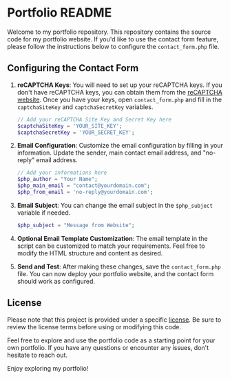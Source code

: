 # Portfolio README

Welcome to my portfolio repository. This repository contains the source code for my portfolio website. If you'd like to use the contact form feature, please follow the instructions below to configure the `contact_form.php` file.

## Configuring the Contact Form

1. **reCAPTCHA Keys**: You will need to set up your reCAPTCHA keys. If you don't have reCAPTCHA keys, you can obtain them from the [reCAPTCHA website](https://www.google.com/recaptcha). Once you have your keys, open `contact_form.php` and fill in the `captchaSiteKey` and `captchaSecretKey` variables.

    ```php
    // Add your reCAPTCHA Site Key and Secret Key here
    $captchaSiteKey = 'YOUR_SITE_KEY';
    $captchaSecretKey = 'YOUR_SECRET_KEY';
    ```

2. **Email Configuration**: Customize the email configuration by filling in your information. Update the sender, main contact email address, and "no-reply" email address.

    ```php
    // Add your informations here
    $php_author = "Your Name";
    $php_main_email = "contact@yourdomain.com";
    $php_from_email = 'no-reply@yourdomain.com';
    ```

3. **Email Subject**: You can change the email subject in the `$php_subject` variable if needed.

    ```php
    $php_subject = "Message from Website";
    ```

4. **Optional Email Template Customization**: The email template in the script can be customized to match your requirements. Feel free to modify the HTML structure and content as desired.

5. **Send and Test**: After making these changes, save the `contact_form.php` file. You can now deploy your portfolio website, and the contact form should work as configured.

## License

Please note that this project is provided under a specific [license](LICENSE). Be sure to review the license terms before using or modifying this code.

Feel free to explore and use the portfolio code as a starting point for your own portfolio. If you have any questions or encounter any issues, don't hesitate to reach out.

Enjoy exploring my portfolio!
